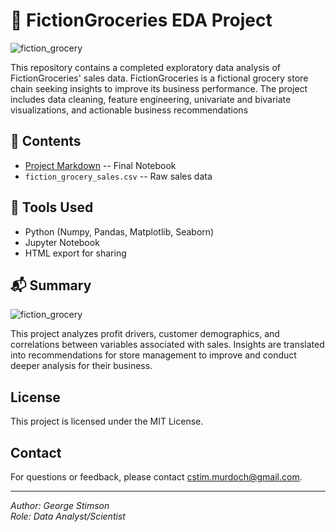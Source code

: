 # 🛒 FictionGroceries EDA Project

![fiction_grocery](https://github.com/user-attachments/assets/18dc2d54-0a54-415e-b869-c45f0ceee44d)

This repository contains a completed exploratory data analysis of FictionGroceries' sales data. FictionGroceries is a fictional grocery store chain seeking insights to improve its business performance. The project includes data cleaning, feature engineering, univariate and bivariate visualizations, and actionable business recommendations

## 📂 Contents

- [Project Markdown](https://fantasyfalx.github.io/fictiongrocery_eda_portfolio_project/) -- Final Notebook
- `fiction_grocery_sales.csv` -- Raw sales data

## 🧰 Tools Used

- Python (Numpy, Pandas, Matplotlib, Seaborn)
- Jupyter Notebook
- HTML export for sharing

## 📬 Summary

![fiction_grocery](https://github.com/user-attachments/assets/19982db8-230b-4e6c-9352-def0e6956f76)

This project analyzes profit drivers, customer demographics, and correlations between variables associated with sales. Insights are translated into recommendations for store management to improve and conduct deeper analysis for their business.

## License

This project is licensed under the MIT License.

## Contact

For questions or feedback, please contact [cstim.murdoch@gmail.com](mailto:cstim.murdoch@gmail.com).

---

*Author: George Stimson*  
*Role: Data Analyst/Scientist*
